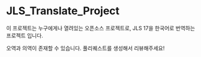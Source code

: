 # JLS_Translate_Project

이 프로젝트는 누구에게나 열려있는 오픈소스 프로젝트로,
JLS 17을 한국어로 번역하는 프로젝트 입니다.

오역과 의역이 존재할 수 있습니다.
풀리퀘스트를 생성해서 리뷰해주세요!




